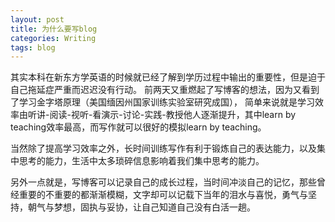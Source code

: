 ```yaml
---
layout: post
title: 为什么要写blog
categories: Writing
tags: blog
---
```

其实本科在新东方学英语的时候就已经了解到学历过程中输出的重要性，但是迫于自己拖延症严重而迟迟没有行动。
前两天又重燃起了写博客的想法，因为又看到了学习金字塔原理（美国缅因州国家训练实验室研究成国）， 简单来说就是学习效率由听讲-阅读-视听-看演示-讨论-实践-教授他人逐渐提升，其中learn by teaching效率最高，而写作就可以很好的模拟learn by teaching。

当然除了提高学习效率之外，长时间训练写作有利于锻炼自己的表达能力，以及集中思考的能力，生活中太多琐碎信息影响着我们集中思考的能力。

另外一点就是，写博客可以记录自己的成长过程，当时间冲淡自己的记忆，那些曾经重要的不重要的都渐渐模糊，文字却可以记载下当年的泪水与喜悦，勇气与坚持，朝气与梦想，固执与妥协，让自己知道自己没有白活一趟。
